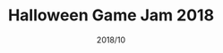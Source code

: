 ---
layout: ../../layouts/ProjectLayout.astro
title: Halloween Game Jam 2018
date: 2018/10
sumary: A game made for the Halloween Game Jam 2018.
tags: 
  - game
  - unity
  - c#
value: 1
thumbnails: ~
hide: true
---